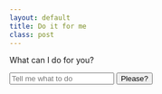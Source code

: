 ```yaml
---
layout: default
title: Do it for me
class: post
---
```


What can I do for you?

<form id="doit">
    <input id="doit-input" type="text" placeholder="Tell me what to do">
    <button type="submit">Please?</button>
</form>

<img id="doit-image" hidden alt="bitches get stuff done" src="https://media.giphy.com/media/3oEjHQ3gPBJYsQ1b2w/giphy.gif">

<script>
var form = document.getElementById('doit');
var input = document.getElementById('doit-input');
var image = document.getElementById('doit-image');
var message = document.createElement('p');
message.textContent = '🎉it is done 🎉';
form.addEventListener('submit', function (event) {
    event.preventDefault();
    image.hidden = false;
    form.replaceWith(message);
});
</script>
